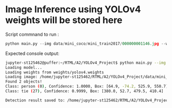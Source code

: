 # Image Inference using YOLOv4 weights will be stored here 

Script commnand to run : 
```python
python main.py --img data/mini_coco/mini_train2017/000000001146.jpg --weights weights/yolov4.weights
```

Expected console output:
```bash
jupyter-st125462@puffer:~/RTML/A2/YOLOv4_Project$ python main.py --img data/mini_coco/mini_train2017/000000001146.jpg --weights weights/yolov4.weights
Loading model...
Loading weights from weights/yolov4.weights
Loading image: /home/jupyter-st125462/RTML/A2/YOLOv4_Project/data/mini_coco/mini_train2017/000000001146.jpg
Found 2 objects!
Class: person (0), Confidence: 1.0000, Box: [64.9, -74.2, 525.9, 550.7]
Class: tie (27), Confidence: 0.9999, Box: [380.0, 52.7, 479.5, 410.4]

Detection result saved to: /home/jupyter-st125462/RTML/A2/YOLOv4_Project/results/000000001146_detection.jpg
```
